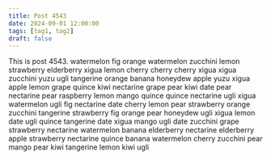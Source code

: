 ```yaml
---
title: Post 4543
date: 2024-09-01 12:00:00
tags: [tag1, tag2]
draft: false
---
```

This is post 4543.
watermelon
fig
orange
watermelon
zucchini
lemon
strawberry
elderberry
xigua
lemon
cherry
cherry
cherry
xigua
xigua
zucchini
yuzu
ugli
tangerine
orange
banana
honeydew
apple
yuzu
xigua
apple
lemon
grape
quince
kiwi
nectarine
grape
pear
kiwi
date
pear
nectarine
pear
raspberry
lemon
mango
quince
quince
nectarine
ugli
xigua
watermelon
ugli
fig
nectarine
date
cherry
lemon
pear
strawberry
orange
zucchini
tangerine
strawberry
fig
orange
pear
honeydew
ugli
xigua
lemon
date
ugli
quince
tangerine
date
xigua
mango
ugli
date
zucchini
grape
strawberry
nectarine
watermelon
banana
elderberry
nectarine
elderberry
apple
strawberry
nectarine
quince
banana
watermelon
cherry
zucchini
pear
mango
pear
kiwi
tangerine
lemon
kiwi
ugli
